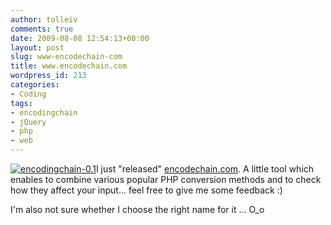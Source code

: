 ```yaml
---
author: tolleiv
comments: true
date: 2009-08-08 12:54:13+00:00
layout: post
slug: www-encodechain-com
title: www.encodechain.com
wordpress_id: 213
categories:
- Coding
tags:
- encodingchain
- jQuery
- php
- web
---
```


[![encodingchain-0.1](http://blog.tolleiv.de/wp-content/uploads/2009/08/encodingchain-0.1-300x221.png)](http://blog.tolleiv.de/wp-content/uploads/2009/08/encodingchain-0.1.png)I just "released" [encodechain.com](http://www.encodechain.com). A little tool which enables to combine various popular PHP conversion methods and to check how they affect your input... feel free to give me some feedback :)

I'm also not sure whether I choose the right name for it ... O_o
